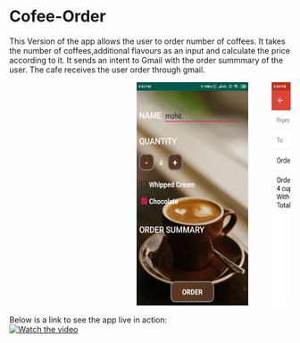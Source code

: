 # Cofee-Order
This Version of the app allows the user to order number of coffees.
It takes the number of coffees,additional flavours as an input and calculate the price according to it.
It sends an intent to Gmail with the order summmary of the user.
The cafe receives the user order through gmail.

<pre>                           <img src="main.png" width="200" height="400">     <img src="gmail.png" width="200" height="400"> </pre>

Below is a link to see the app live in action:<br>
[![Watch the video](https://img.youtube.com/vi/Ges2libSxG0&t=3s/maxresdefault.jpg)](https://www.youtube.com/watch?v=Ges2libSxG0&t=3s) 
